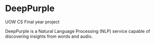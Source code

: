 # DeepPurple
UOW CS Final year project

DeepPurple is a Natural Language Processing (NLP) service capable of discovering insights from words and audio.
